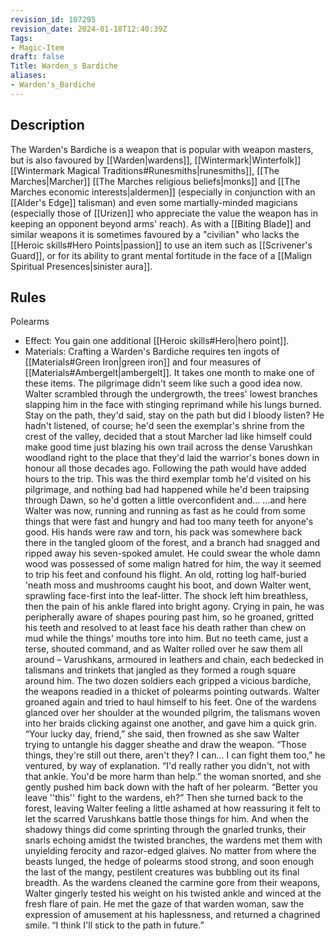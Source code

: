 ```yaml
---
revision_id: 107295
revision_date: 2024-01-18T12:40:39Z
Tags:
- Magic-Item
draft: false
Title: Warden_s Bardiche
aliases:
- Warden's_Bardiche
---
```

## Description
The Warden's Bardiche is a weapon that is popular with weapon masters, but is also favoured by [[Warden|wardens]], [[Wintermark|Winterfolk]] [[Wintermark Magical Traditions#Runesmiths|runesmiths]], [[The Marches|Marcher]] [[The Marches religious beliefs|monks]] and [[The Marches economic interests|aldermen]] (especially in conjunction with an [[Alder's Edge]] talisman) and even some martially-minded magicians (especially those of [[Urizen]] who appreciate the value the weapon has in keeping an opponent beyond arms' reach). As with a [[Biting Blade]] and similar weapons it is sometimes favoured by a "civilian" who lacks the [[Heroic skills#Hero Points|passion]] to use an item such as [[Scrivener's Guard]], or for its ability to grant mental fortitude in the face of a [[Malign Spiritual Presences|sinister aura]].
## Rules
Polearms
* Effect: You gain one additional [[Heroic skills#Hero|hero point]].
* Materials: Crafting a Warden's Bardiche requires ten ingots of [[Materials#Green Iron|green iron]] and four measures of [[Materials#Ambergelt|ambergelt]]. It takes one month to make one of these items.
The pilgrimage didn't seem like such a good idea now.
Walter scrambled through the undergrowth, the trees' lowest branches slapping him in the face with stinging reprimand while his lungs burned. Stay on the path, they'd said, stay on the path but did I bloody listen? He hadn't listened, of course; he'd seen the exemplar's shrine from the crest of the valley, decided that a stout Marcher lad like himself could make good time just blazing his own trail across the dense Varushkan woodland right to the place that they'd laid the warrior's bones down in honour all those decades ago. Following the path would have added hours to the trip. This was the third exemplar tomb he'd visited on his pilgrimage, and nothing bad had happened while he'd been traipsing through Dawn, so he'd gotten a little overconfident and...
...and here Walter was now, running and running as fast as he could from some things that were fast and hungry and had too many teeth for anyone's good. His hands were raw and torn, his pack was somewhere back there in the tangled gloom of the forest, and a branch had snagged and ripped away his seven-spoked amulet. He could swear the whole damn wood was possessed of some malign hatred for him, the way it seemed to trip his feet and confound his flight.
An old, rotting log half-buried 'neath moss and mushrooms caught his boot, and down Walter went, sprawling face-first into the leaf-litter. The shock left him breathless, then the pain of his ankle flared into bright agony. Crying in pain, he was peripherally aware of shapes pouring past him, so he groaned, gritted his teeth and resolved to at least face his death rather than chew on mud while the things' mouths tore into him.
But no teeth came, just a terse, shouted command, and as Walter rolled over he saw them all around – Varushkans, armoured in leathers and chain, each bedecked in talismans and trinkets that jangled as they formed a rough square around him. The two dozen soldiers each gripped a vicious bardiche, the weapons readied in a thicket of polearms pointing outwards.
Walter groaned again and tried to haul himself to his feet. One of the wardens glanced over her shoulder at the wounded pilgrim, the talismans woven into her braids clicking against one another, and gave him a quick grin. “Your lucky day, friend,” she said, then frowned as she saw Walter trying to untangle his dagger sheathe and draw the weapon.
“Those things, they're still out there, aren't they? I can... I can fight them too,” he ventured, by way of explanation.
“I'd really rather you didn't, not with that ankle. You'd be more harm than help.” the woman snorted, and she gently pushed him back down with the haft of her polearm. “Better you leave ''this'' fight to the wardens, eh?”
Then she turned back to the forest, leaving Walter feeling a little ashamed at how reassuring it felt to let the scarred Varushkans battle those things for him.
And when the shadowy things did come sprinting through the gnarled trunks, their snarls echoing amidst the twisted branches, the wardens met them with unyielding ferocity and razor-edged glaives. No matter from where the beasts lunged, the hedge of polearms stood strong, and soon enough the last of the mangy, pestilent creatures was bubbling out its final breadth.
As the wardens cleaned the carmine gore from their weapons, Walter gingerly tested his weight on his twisted ankle and winced at the fresh flare of pain. He met the gaze of that warden woman, saw the expression of amusement at his haplessness, and returned a chagrined smile.
“I think I'll stick to the path in future.”